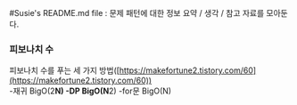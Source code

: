#Susie's README.md file : 문제 패턴에 대한 정보 요약 / 생각 / 참고 자료를 모아둔다.

### 피보나치 수
피보나치 수를 푸는 세 가지 방법([https://makefortune2.tistory.com/60](https://makefortune2.tistory.com/60))  
-재귀 BigO(2**N)
-DP BigO(N**2)
-for문 BigO(N)
